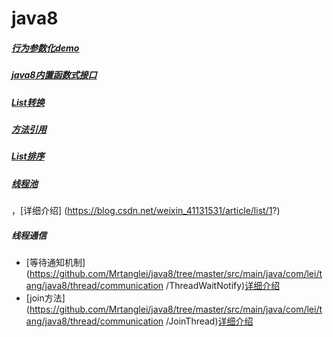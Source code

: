 # java8
##### [行为参数化demo](https://github.com/Mrtanglei/java8/tree/master/src/main/java/com/lei/tang/java8/orange)
##### [java8内置函数式接口](https://github.com/Mrtanglei/java8/blob/master/src/main/java/com/lei/tang/java8/demo/DefaultFunctional.java)
##### [List转换](https://github.com/Mrtanglei/java8/blob/master/src/main/java/com/lei/tang/java8/orange/ListConversion.java)
##### [方法引用](https://github.com/Mrtanglei/java8/blob/master/src/main/java/com/lei/tang/java8/demo/MethodReferences.java)
##### [List排序](https://github.com/Mrtanglei/java8/blob/master/src/main/java/com/lei/tang/java8/demo/DefaultFunctional.java)
##### [线程池](https://github.com/Mrtanglei/java8/tree/master/src/main/java/com/lei/tang/java8/thread/threadpool/threadpool)
，[详细介绍]
(https://blog.csdn.net/weixin_41131531/article/list/1?)
##### 线程通信
 * [等待通知机制](https://github.com/Mrtanglei/java8/tree/master/src/main/java/com/lei/tang/java8/thread/communication
 /ThreadWaitNotify)[详细介绍](https://blog.csdn.net/weixin_41131531/article/list/1?)
 * [join方法](https://github.com/Mrtanglei/java8/tree/master/src/main/java/com/lei/tang/java8/thread/communication
 /JoinThread)[详细介绍](https://blog.csdn.net/weixin_41131531/article/list/1?)
